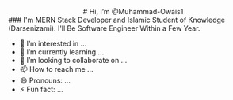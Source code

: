 <center># Hi, I’m @Muhammad-Owais1</center>
### I'm MERN Stack Developer and Islamic Student of Knowledge (Darsenizami). I'll Be Software Engineer Within a Few Year.

- 👀 I’m interested in ...
- 🌱 I’m currently learning ...
- 💞️ I’m looking to collaborate on ...
- 📫 How to reach me ...
- 😄 Pronouns: ...
- ⚡ Fun fact: ...

<!---
Muhammad-Owais1/Muhammad-Owais1 is a ✨ special ✨ repository because its `README.md` (this file) appears on your GitHub profile.
You can click the Preview link to take a look at your changes.
--->
